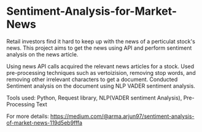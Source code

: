 # Sentiment-Analysis-for-Market-News

Retail investors find it hard to keep up with the news of a perticulat stock's news.
This project aims to get the news using API and perform sentiment analysis on the news article.

Using news API calls acquired the relevant news articles for a stock.
Used pre-processing techniques such as vertoizision, removing stop words, and removing other irrelevant characters to get a document.
Conducted Sentiment analysis on the document using NLP VADER sentiment analysis.


Tools used: Python, Request library, NLP(VADER sentiment Analysis), Pre-Processing Text

For more details: https://medium.com/@arma.arjun97/sentiment-analysis-of-market-news-119d5eb9fffa
